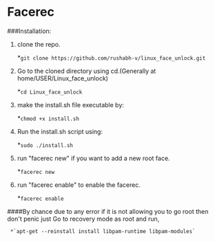 
# Facerec
###Installation:
1. clone the repo.

     *`git clone https://github.com/rushabh-v/linux_face_unlock.git`

1. Go to the cloned directory using cd.(Generally at home/USER/Linux_face_unlock)

     *`cd Linux_face_unlock`

1. make the install.sh file executable by:

     *`chmod +x install.sh`

1. Run the install.sh script using:

      *`sudo ./install.sh`

1. run "facerec new" if you want to add a new root face.

     *`facerec new`
     
 1. run "facerec enable" to enable the facerec.

     *`facerec enable`

####By chance due to any error if it is not allowing you to go root then don't penic just Go to recovery mode as root and run,

     *`apt-get --reinstall install libpam-runtime libpam-modules`


